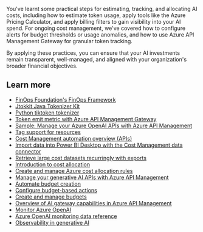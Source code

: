 You've learnt some practical steps for estimating, tracking, and allocating AI costs, including how to estimate token usage, apply tools like the Azure Pricing Calculator, and apply billing filters to gain visibility into your AI spend. For ongoing cost management, we've covered how to configure alerts for budget thresholds or usage anomalies, and how to use Azure API Management Gateway for granular token tracking. 

By applying these practices, you can ensure that your AI investments remain transparent, well-managed, and aligned with your organization's broader financial objectives.

## Learn more

- [FinOps Foundation's FinOps Framework](https://www.finops.org/framework/)
- [Jtokkit Java Tokenizer Kit](https://github.com/knuddelsgmbh/jtokkit)
- [Python tiktoken tokenizer](https://pypi.org/project/tiktoken/)
- [Token emit metric with Azure API Management Gateway](https://www.youtube.com/watch?v=2pW6Z2VwHmQ&t=118s)
- [Sample: Manage your Azure OpenAI APIs with Azure API Management](https://aka.ms/genai-apim)
- [Tag support for resources](/azure/azure-resource-manager/management/tag-support)
- [Cost Management automation overview (APIs)](/azure/cost-management-billing/automate/automation-overview)
- [Import data into Power BI Desktop with the Cost Management data connector](/training/modules/optimize-costs-data-analysis-powerbi/5-data-connector-power-bi)
- [Retrieve large cost datasets recurringly with exports](/azure/cost-management-billing/costs/ingest-azure-usage-at-scale)
- [Introduction to cost allocation](/azure/cost-management-billing/costs/cost-allocation-introduction)
- [Create and manage Azure cost allocation rules](/azure/cost-management-billing/costs/allocate-costs)
- [Manage your generative AI APIs with Azure API Management](/training/modules/api-management/1-introduction)
- [Automate budget creation](/azure/cost-management-billing/automate/automate-budget-creation)
- [Configure budget-based actions](/azure/cost-management-billing/manage/cost-management-budget-scenario)
- [Create and manage budgets](/azure/cost-management-billing/costs/tutorial-acm-create-budgets)
- [Overview of AI gateway capabilities in Azure API Management](/azure/api-management/genai-gateway-capabilities)
- [Monitor Azure OpenAI](/azure/ai-foundry/openai/how-to/monitor-openai)
- [Azure OpenAI monitoring data reference](/azure/azure-monitor/alerts/alerts-dynamic-thresholds)
- [Observability in generative AI](/azure/ai-foundry/concepts/observability)
